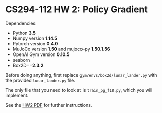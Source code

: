 # CS294-112 HW 2: Policy Gradient

Dependencies:
 * Python **3.5**
 * Numpy version **1.14.5**
 * Pytorch version **0.4.0**
 * MuJoCo version **1.50** and mujoco-py **1.50.1.56**
 * OpenAI Gym version **0.10.5**
 * seaborn
 * Box2D==**2.3.2**

Before doing anything, first replace `gym/envs/box2d/lunar_lander.py` with the provided `lunar_lander.py` file.

The only file that you need to look at is `train_pg_f18.py`, which you will implement.

See the [HW2 PDF](./hw2_instructions.pdf) for further instructions.
